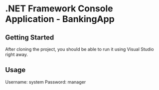 # .NET Framework Console Application - BankingApp

Getting Started
---
After cloning the project, you should be able to run it using Visual Studio right away.

Usage
---
Username: system Password: manager
